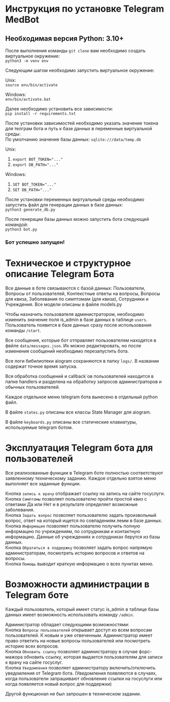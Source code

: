 # Инструкция по установке Telegram MedBot

## Необходимая версия Python: 3.10+

После выполнения команды `git clone` вам необходимо создать виртуальное окружение:  
`python3 -m venv env`

Следующим шагом необходимо запустить виртуальное окружение:  

Unix:  
`source env/bin/activate`  

Windows:  
`env/bin/activate.bat`  

Далее необходимо установить все зависимости:  
`pip install -r requirements.txt`

После установки зависимостей необходимо указать значение токена для телграм бота и путь к базе данных в переменные виртуальной среды:  
По умолчанию значение базы данных: `sqlite:///data/temp.db`  

Unix:  
1. `export BOT_TOKEN="..."`  
2. `export DB_PATH="..."`  

Windows:  
1. `SET BOT_TOKEN="..."`  
2. `SET DB_PATH="..."`  

После установки переменных виртуальный среды необходимо запустить файл для генерации данных в базе данных:  
`python3 generate_db.py`  

После генерации базы данных можно запустить бота следующей командой:  
`python3 bot.py`  

### Бот успешно запущен!


# Техническое и структурное описание Telegram Бота

Все данные в боте связываются с базой данных: Пользователи, Вопросы от пользователей, Контекстные ответы на вопросы, Вопросы для квиза, Заболевания по симптомам (для квиза), Сотрудники и Учреждения.
Все модели описаны в файле models.py

Чтобы назначить пользователя администратором, необходимо изменить значение поля is_admin в базе данных в таблице `users`. Пользователь появится в базе данных сразу после использования команды `/start`.

Все сообщения, которые бот отправляет пользователям находятся в фвйле `data/messages.json`. Их можно редактировать, но после изменения сообщений необходимо перезапустить бота.

Все логи бибилиотеки aiogram сохраняются в папку `logs/`. В названии содержат точное время запуска.

Вся обработка сообщений и callback\`ов пользователей находится в папке handlers и разделена на обработку запросов администраторов и обычных пользователей.

Каждое отдельное меню telegram бота вынесено в отдельный python файл.

В файле `states.py` описаны все классы State Manager для aiogram.

В файле `keyboards.py` описаны все статические клавиатуры, используемые telegram ботом.



# Эксплуатация Telegram бота для пользователей

Все реализованные функции в Telegram боте полностью соответствуют заявленному техническому заданию.
Каждое отдельно взятое меню выполняет все заданные функции.

Кнопка `запись к врачу` отображает ссылку на запись на сайте госуслуги.  
Кнопка `Симптомы` позволяет пользователю пройти простой квиз с ответами Да или Нет и в результате определяет возможные заболевания.  
Кнопка `Задать вопрос` позволяет пользователю задать произвольный вопрос, ответ на который ищется по совпадениям лемм в базе данных.  
Кнопка `Информация` позволяет пользователю получить полную информацию по учреждениям, по сотрудникам и контактную информацию. Данные об учреждениях и сотрудниках берутся из базы данных.  
Кнопка `Обратиться в поддержку` позволяет задать вопрос напрямую администраторам, посмотреть историю вопросов и ответов на вопросы.  
Кнопка `Помощь` выводит краткую информацию о всех пунктах меню.  


# Возможности администрации в Telegram боте

Каждый пользователь, который имеет статус is_admin в таблице базы данных имеет возможность использовать команду `/admin`.  

Администратор обладает следующими возможностями:  
Кнопка `Вопросы пользователей` открывает доступ ко всем вопросам пользователей. К новым и уже отвеченным. Администратор имеет право ответить на новые вопросы пользователей или посмотреть историю всех вопросов.  
Кнопка `Обновить ссылку` позволяет администратору в случае форс-мажора обновить ссылку, которая выдается пользователям для записи к врачу на сайте госуслуг.  
Кнопка `Уведомления` позволяет администратору включить/отключить уведомления от Telegram бота. (Уведомления появляются в случаях, когда пользователи запрашивают обновление ссылки на госуслуги или когда появляется новый вопрос для поддержки)  

Другой функционал не был запрошен в техническом задании.
